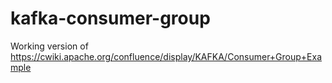 # kafka-consumer-group
Working version of https://cwiki.apache.org/confluence/display/KAFKA/Consumer+Group+Example

